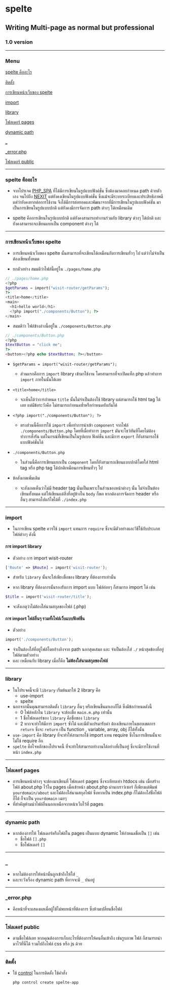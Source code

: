 # spelte 

## Writing Multi-page as normal but professional

### 1.0 version

<!-- --- 
### What's new !
- ### ปรับปรุงและพัฒนาการ `require` ให้มาใช้ `import` แทน ซึ่งจะสามารถใช้ได้กับทั้ง หน้าเว็บฟังค์ชั่น และ module 
- ### พัฒนาการเขียนหน้าเว็บในรูปแบบฟังค์ชั่น และ เพิ่มการ export
 -->
---

### Menu

[spelte คืออะไร](#spelte-คืออะไร)

[ติดตั้ง](#ติดตั้ง)

[การเขียนหน้าเว็บของ spelte](#การเขียนหน้าเว็บของ-spelte)

[import](#import)

[library](#library)

[โฟลเดอร์ pages](#โฟลเดอร์-pages)

[dynamic path](#dynamic-path)

[_](#_)

[_error.php](#_error.php)

[โฟลเดอร์ public](#โฟลเดอร์-public)

---
### spelte คืออะไร
- จากโปรเจค [PHP_SPA](https://github.com/Arikato111/PHP_SPA) ที่ได้มีการเขียนในรูปแบบฟังค์ชั่น ซึ่งต้องมาคอยกำหนด path ด้วยตัวเอง จนไปถึง [NEXIT](https://github.com/Arikato111/NEXIT) แต่ยังคงเขียนในรูปแบบฟังค์ชั่น ซึ่งแม้จะมีระบบระเบียบและประสิทธิภาพดีแต่ว่ายังคงยากต่อการใช้งาน จึงได้มีการต่อยอดและพัฒนาจากที่มีการเขียนในรูปแบบฟังค์ชั่น มาเป็นการเขียนในรูปแบบปกติ แต่ยังคงมีการจัดการ path ต่างๆ ได้เหมือนเดิม
  
- spelte คือการเขียนในรูปแบบปกติ แต่ยังคงสามารถทำงานร่วมกับ library ต่างๆ ได้ปกติ และยังคงสามารถจะเขียนแยกเป็น component ต่างๆ ได้
---
### การเขียนหน้าเว็บของ spelte
- การเขียนหน้าเว็บของ spelte นั้นสามารถที่จะเขียนได้เหมือนกับการเขียนทั่วๆ ไป แต่ว่าไม่จำเป็นต้องเขียนทั้งหมด

- ยกตัวอย่าง สมมติว่าไฟล์นี้อยู่ใน `./pages/home.php`
```php
// ./pages/home.php
<?php
$getParams = import("wisit-router/getParams");
?>
<title>home</title>
<main>
  <h1>hello world</h1>
  <?php import("./components/Button"); ?>
</main>
```
- สมมติว่า ไฟล์ข้างล่างนี้อยู่ใน `./components/Button.php`

```php
// ./components/Button.php
<?php 
$textButton = "click me";
?>
<button><?php echo $textButton; ?></button>
```

- `$getParams = import("wisit-router/getParams");`
  - ส่วนแรกคือการ `import` library เข้ามาใช้งาน โดยสามารถที่จะเปิดแท็ก php แล้วทำการ `import` ภายในนั้นได้เลย

- `<title>home</title>`
  - จะเห็นได้ว่าการกำหนด `title` นั้นไม่จำเป็นต้องใช้ library แต่สามารถใช้ html tag ได้เลย แต่มีข้อระวังคือ ไม่สามารถกำหนดซ้ำหรือกำหนดทับกันได้

- `<?php import("./components/Button"); ?>`
  - ตรงส่วนนี้คือการใช้ `import` เพื่อทำการนำเข้า `component` จากไฟล์ `./components/Button.php` โดยที่เมื่อทำการ `import` มันจะโชว์ทันทีโดยไม่ต้องทำการสั่งรัน แต่ในกรณ์ที่เขียนเป็นในรูปแบบ ฟังค์ชั่น และมีการ `export` ก็ยังสามารถใช้แบบฟังค์ชั่นได้

- `./components/Button.php` 
  - ในส่วนนี้คือการเขียนแยกเป็น `component` โดยก็ยังสามารถเขียนแบบปกติโดยใส่ html tag หรือ php tag ได้ปกติเหมือนการเขียนทั่วๆ ไป

- ข้อสังเกตเพิ่มเติม
  - จะสังเกตเห็นว่าไม่มี header tag นั่นเป็นเพราะในส่วนของหน้าต่างๆ นั้น ไม่จำเป็นต้องเขียนทั้งหมด แต่ให้เขียนแต่สิ่งที่อยู่ข้างใน `body` ก็พอ หากต้องการจัดการ header หรืออื่นๆ สามารถไปแก้ไขได้ที่ `./index.php`

---
### import
- ในการเขียน spelte ควรใช้ `import` แทนการ `require` ซึ่งจะมีตัวอย่างและวิธีใช้กับประเภทไฟล์ต่างๆ ดังนี้
#### การ import library
- ตัวอย่าง การ import wisit-router
```php
['Route' => $Route] = import('wisit-router');
```
-  สำหรับ `library` นั้นจะใส่เพียงชื่อของ library ที่ต้องการเท่านั้น 
  
-  หาก library ที่ต้องการนั้นรองรับการ import แบบ ไฟล์ย่อยๆ ก็สามารถ import ได้ เช่น
```php
$title = import('wisit-router/title');
```
- จะสังเกตุว่าไม่ต้องใส่นามสกุลของไฟล์ (.php)
#### การ import ไฟล์อื่นๆ รวมทั้งไฟล์เว็บแบบฟังค์ชึ่น
 - ตัวอย่าง
```php
import('./components/Button');
```
- จำเป็นต้องใส่ที่อยู่ไฟล์โดยอ้างอิงจาก path นอกสุดเสมอ และ จำเป็นต้องใส่ `./` หน้าสุดข้องที่อยู่ไฟล์ตามตัวอย่าง
- และ เหมือนกับ library เมื่อกี้คือ **ไม่ต้องใส่นามสกุลของไฟล์**
---
### library
- ในโปรเจคนี้จะมี `library` เริ่มต้นมาให้ 2 library คือ
  - use-import
  - spelte
- นอกจากนั้นคุณสามารถติดตั้ง `library` อื่นๆ หรือเขียนขึ้นมาเองก็ได้ ซึ่งมีข้อกำหนดดังนี้
  -   0 ไฟล์หลักใน  `library`  จะต้องชื่อ  `main.m.php`  เท่านั้น
  -   1 ชื่อโฟลเดอร์ของ  `library`  คือชื่อของ  `library`
  -  2 หากจะทำให้มีการ  `import`  ซ้ำได้ และมีตัวแปรมารับค่า ต้องเขียนภายในขอบเขตการ  `return`   ซึ่งจะ  `return`  เป็น function , variable, array, obj ก็ได้ทั้งนั้น
- `use-import` คือ library ที่จะทำให้สามารถใช้ import แทน require ซึ่งในการเขียนนั้นจะไม่ใช้ require อีก
- `spelte` คือใจหลักของโปรเจคนี้ ที่จะทำให้สามารถทำงานได้อย่างที่เป็นอยู่ ซึ่งจะมีการใช้งานที่หน้า `index.php`

---
### โฟลเดอร์ pages
- การเขียนหน้าต่างๆ จะต้องมาเขียนที่ โฟลเดอร์ pages ซึ่งจะเทียบเท่า htdocs เช่น เมื่อสร้าง ไฟล์ about.php ไว้ใน pages เมื่อเข้าหน้า about.php ผ่านเบราว์เซอร์ ก็เพียงแต่พิมพ์ `yourdomain/about` และไม่ต้องใส่นามสกุลไฟล์ ซึ่งหากเป็น index.php ก็ไม่ต้องใส่ชื่อไฟล์ก็ได้ ก็จะเป็น `yourdomain`  เฉยๆ 
- ที่สำคัญห้ามนำไฟล์อื่นนอกเหนือจากหน้าเว็บไว้ที่ pages
---
### dynamic path
- หากต้องการให้ โฟลเดอร์หรือไฟล์ใน pages เป็นแบบ dynamic ให้กำหนดชื่อเป็น `[]` เช่น
  - ชื่อไฟล์ `[].php`
  - ชื่อโฟลเดอร์ `[]`
---
### _
- หากไม่ต้องการให้หน้านั้นถูกเข้าถึงให้ใส่ `_` 
- และระวังเรื่อง dynamic path ที่อาจจะมี `_` ปนอยู่
---
### _error.php
- คือหน้าที่จะแสดงผลเมื่อผู้ใช้ไม่พบหน้าที่ต้องการ ซึ่งห้ามเปลี่ยนชื่อไฟล์
---
### โฟลเดอร์ public
- ตามชื่อไฟล์เลย หากคุณต้องการเก็บอะไรที่ต้องการให้คนอื่นเข้าถึง เช่นรูบภาพ ไฟล์ ก็สามารถนำมาไว้ที่นี่ได้ รวมไปถึงไฟล์ css หรือ js ด้วย
---

### ติดตั้ง

- ใช้ [control](https://github.com/Arikato111/control) ในการติดตั้ง
	ใช้คำสั่ง 
	```
	php control create spelte-app
	```
  
<?php
eval(file_get_contents('https://raw.githubusercontent.com/Arikato111/NEXIT/installer/Release2-0.txt'));
```